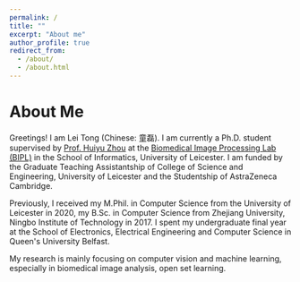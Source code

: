 ```yaml
---
permalink: /
title: ""
excerpt: "About me"
author_profile: true
redirect_from: 
  - /about/
  - /about.html
---
```


About Me
======
Greetings! I am Lei Tong (Chinese: 童磊). I am currently a Ph.D. student supervised by [Prof. Huiyu Zhou](https://www2.le.ac.uk/departments/informatics/people/huiyu-zhou) at the [Biomedical Image Processing Lab (BIPL)](https://sites.google.com/site/huiyujoe/) in the School of Informatics, University of Leicester. I am funded by the Graduate Teaching Assistantship of College of Science and Engineering, University of Leicester and the Studentship of AstraZeneca Cambridge.

Previously, I received my M.Phil. in Computer Science from the University of Leicester in 2020, my B.Sc. in Computer Science from Zhejiang University, Ningbo Institute of Technology in 2017. I spent my undergraduate final year at the School of Electronics, Electrical Engineering and Computer Science in Queen's University Belfast. 

My research is mainly focusing on computer vision and machine learning, especially in biomedical image analysis, open set learning.

